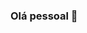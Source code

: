 ### Olá pessoal 👋

<!--
**HugoMendess/HugoMendess** is a ✨ _special_ ✨ repository because its `README.md` (this file) appears on your GitHub profile.

Algumas informações:

- 🔭 Estou cursando Engenharia da Computação na Universidade Estadual do Maranhão
- 🌱 Atualmente, estou iniciando os estudos em front-end, como desenvolvedor, utilizando tecnologias como html5, css, javascript, junto com frameworks como JQuery e Bootstrap.
- 👯 Posso ajudar com html5, css, javascript, python
- 🤔 Minha stack: Reactjs, Nodejs
- 📫 Contato: Entre em contato comigo: Linkedin[https://www.linkedin.com/in/hugo-roberto-veras-mendes-37a796173], Email[hugo-vmendes@hotmail.com]
-

